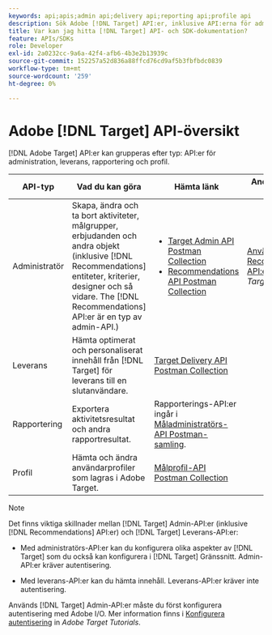 ```yaml
---
keywords: api;apis;admin api;delivery api;reporting api;profile api
description: Sök Adobe [!DNL Target] API:er, inklusive API:erna för administration, leverans, rapportering och profil.
title: Var kan jag hitta [!DNL Target] API- och SDK-dokumentation?
feature: APIs/SDKs
role: Developer
exl-id: 2a0232cc-9a6a-42f4-afb6-4b3e2b13939c
source-git-commit: 152257a52d836a88ffcd76cd9af5b3fbfbdc0839
workflow-type: tm+mt
source-wordcount: '259'
ht-degree: 0%

---
```


# Adobe [!DNL Target] API-översikt

[!DNL Adobe Target] API:er kan grupperas efter typ: API:er för administration, leverans, rapportering och profil.

| API-typ | Vad du kan göra | Hämta länk | Andra praktiska länkar |
| --- | --- | --- |--- |
| Administratör | Skapa, ändra och ta bort aktiviteter, målgrupper, erbjudanden och andra objekt (inklusive [!DNL Recommendations] entiteter, kriterier, designer och så vidare. The [!DNL Recommendations] API:er är en typ av admin-API.) | <UL><li>[Target Admin API Postman Collection](https://developers.adobetarget.com/api/#admin-postman-collection)</li><li>[Recommendations API Postman Collection](https://developers.adobetarget.com/api/recommendations/#section/Postman)</li></ul> | [Använda Recommendations API:er](https://experienceleague.adobe.com/docs/target-learn/recommendations-api-tutorial/recs-api-overview.html) in *Adobe Target Tutorials* |
| Leverans | Hämta optimerat och personaliserat innehåll från [!DNL Target] för leverans till en slutanvändare. | [Target Delivery API Postman Collection](https://developers.adobetarget.com/api/delivery-api/#section/Getting-Started/Postman-Collection) |  |
| Rapportering | Exportera aktivitetsresultat och andra rapportresultat. | Rapporterings-API:er ingår i [Måladministratörs-API Postman-samling](https://developers.adobetarget.com/api/#admin-postman-collection). |  |
| Profil | Hämta och ändra användarprofiler som lagras i Adobe Target. | [Målprofil-API Postman Collection](https://developers.adobetarget.com/api/#profiles) |  |

>[!NOTE]
>
>Det finns viktiga skillnader mellan [!DNL Target] Admin-API:er (inklusive [!DNL Recommendations] API:er) och [!DNL Target] Leverans-API:er:
>
>* Med administratörs-API:er kan du konfigurera olika aspekter av [!DNL Target] som du också kan konfigurera i [!DNL Target] Gränssnitt. Admin-API:er kräver autentisering.
>
>* Med leverans-API:er kan du hämta innehåll. Leverans-API:er kräver inte autentisering.
>
>Används [!DNL Target] Admin-API:er måste du först konfigurera autentisering med Adobe I/O. Mer information finns i [Konfigurera autentisering](https://experienceleague.adobe.com/docs/target-learn/tutorials/apis/configure-io-target-integration.html) in *Adobe Target Tutorials*.

